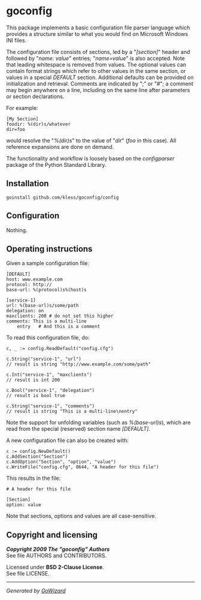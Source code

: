 goconfig
========

This package implements a basic configuration file parser language which
provides a structure similar to what you would find on Microsoft Windows INI
files.

The configuration file consists of sections, led by a "*[section]*" header and
followed by "*name: value*" entries; "*name=value*" is also accepted. Note that
leading whitespace is removed from values. The optional values can contain
format strings which refer to other values in the same section, or values in a
special *DEFAULT* section. Additional defaults can be provided on initialization
and retrieval. Comments are indicated by ";" or "#"; a comment may begin
anywhere on a line, including on the same line after parameters or section
declarations.

For example:

	[My Section]
	foodir: %(dir)s/whatever
	dir=foo

would resolve the "*%(dir)s*" to the value of "*dir*" (*foo* in this case). All
reference expansions are done on demand.

The functionality and workflow is loosely based on the *configparser* package of
the Python Standard Library.


## Installation

	goinstall github.com/kless/goconfig/config


## Configuration

Nothing.


## Operating instructions

Given a sample configuration file:

	[DEFAULT]
	host: www.example.com
	protocol: http://
	base-url: %(protocol)s%(host)s

	[service-1]
	url: %(base-url)s/some/path
	delegation: on
	maxclients: 200 # do not set this higher
	comments: This is a multi-line
		entry	# And this is a comment

To read this configuration file, do:

	c, _ := config.ReadDefault("config.cfg")

	c.String("service-1", "url")
	// result is string "http://www.example.com/some/path"

	c.Int("service-1", "maxclients")
	// result is int 200

	c.Bool("service-1", "delegation")
	// result is bool true

	c.String("service-1", "comments")
	// result is string "This is a multi-line\nentry"

Note the support for unfolding variables (such as *%(base-url)s*), which are read
from the special (reserved) section name *[DEFAULT]*.

A new configuration file can also be created with:

	c := config.NewDefault()
	c.AddSection("Section")
	c.AddOption("Section", "option", "value")
	c.WriteFile("config.cfg", 0644, "A header for this file")

This results in the file:

	# A header for this file

	[Section]
	option: value

Note that sections, options and values are all case-sensitive.


## Copyright and licensing

***Copyright 2009  The "goconfig" Authors***  
See file AUTHORS and CONTRIBUTORS.

Licensed under **BSD 2-Clause License**.  
See file LICENSE.


* * *
*Generated by [GoWizard](https://github.com/kless/GoWizard)*

